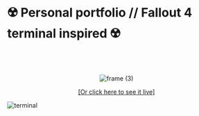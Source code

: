 # ☢️ Personal portfolio // Fallout 4 terminal inspired ☢️
<br/><br/>


<div align="center">

![frame (3)](https://user-images.githubusercontent.com/78863735/218497205-ce4ec236-6028-467c-821b-f093f98fab79.png)


[[Or click here to see it live]](https://rielara.website/)

</div>


![terminal](https://user-images.githubusercontent.com/78863735/218498111-15d7e1e1-6b2e-4371-830b-a286a1956227.gif)
